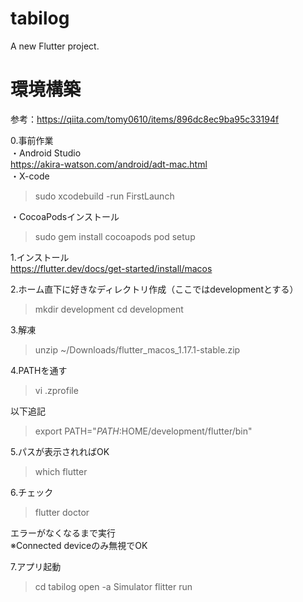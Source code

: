 # tabilog

A new Flutter project.

# 環境構築

参考：https://qiita.com/tomy0610/items/896dc8ec9ba95c33194f

0.事前作業<br>
・Android Studio<br>
https://akira-watson.com/android/adt-mac.html<br>
・X-code<br>
>sudo xcodebuild -run FirstLaunch

・CocoaPodsインストール<br>
>sudo gem install cocoapods
>pod setup

1.インストール<br>
https://flutter.dev/docs/get-started/install/macos<br>

2.ホーム直下に好きなディレクトリ作成（ここではdevelopmentとする）<br>
>mkdir development
>cd development

3.解凍<br>
>unzip ~/Downloads/flutter_macos_1.17.1-stable.zip

4.PATHを通す<br>
>vi .zprofile

以下追記<br>
>export PATH="$PATH:$HOME/development/flutter/bin"

5.パスが表示されればOK<br>
>which flutter

6.チェック<br>
>flutter doctor

エラーがなくなるまで実行<br>
※Connected deviceのみ無視でOK<br>

7.アプリ起動<br>
>cd tabilog
>open -a Simulator
>flitter run
